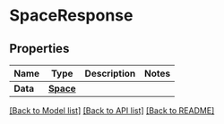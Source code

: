 # SpaceResponse

## Properties
Name | Type | Description | Notes
------------ | ------------- | ------------- | -------------
**Data** | [**Space**](Space.md) |  | 

[[Back to Model list]](../README.md#documentation-for-models) [[Back to API list]](../README.md#documentation-for-api-endpoints) [[Back to README]](../README.md)


